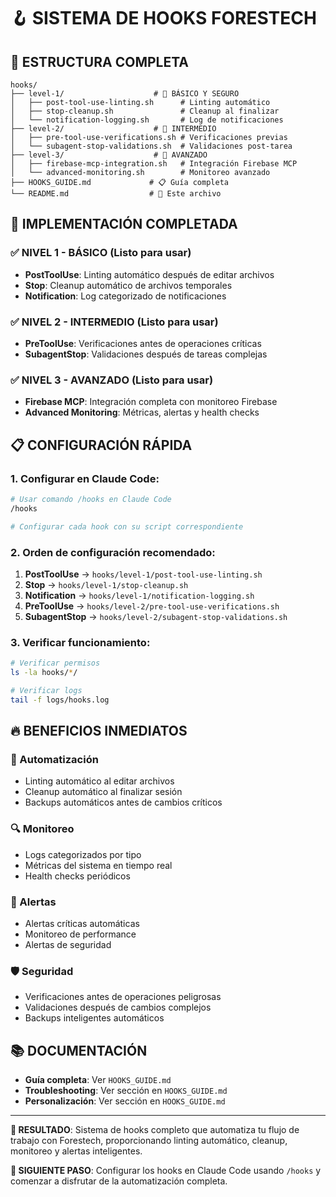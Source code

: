 # 🪝 SISTEMA DE HOOKS FORESTECH

## 📁 **ESTRUCTURA COMPLETA**

```
hooks/
├── level-1/                    # 🥇 BÁSICO Y SEGURO
│   ├── post-tool-use-linting.sh      # Linting automático
│   ├── stop-cleanup.sh               # Cleanup al finalizar
│   └── notification-logging.sh       # Log de notificaciones
├── level-2/                    # 🥈 INTERMEDIO
│   ├── pre-tool-use-verifications.sh # Verificaciones previas
│   └── subagent-stop-validations.sh  # Validaciones post-tarea
├── level-3/                    # 🥉 AVANZADO
│   ├── firebase-mcp-integration.sh   # Integración Firebase MCP
│   └── advanced-monitoring.sh        # Monitoreo avanzado
├── HOOKS_GUIDE.md             # 📋 Guía completa
└── README.md                  # 📖 Este archivo
```

## 🚀 **IMPLEMENTACIÓN COMPLETADA**

### ✅ **NIVEL 1 - BÁSICO (Listo para usar)**
- **PostToolUse**: Linting automático después de editar archivos
- **Stop**: Cleanup automático de archivos temporales
- **Notification**: Log categorizado de notificaciones

### ✅ **NIVEL 2 - INTERMEDIO (Listo para usar)**
- **PreToolUse**: Verificaciones antes de operaciones críticas
- **SubagentStop**: Validaciones después de tareas complejas

### ✅ **NIVEL 3 - AVANZADO (Listo para usar)**
- **Firebase MCP**: Integración completa con monitoreo Firebase
- **Advanced Monitoring**: Métricas, alertas y health checks

## 📋 **CONFIGURACIÓN RÁPIDA**

### **1. Configurar en Claude Code:**
```bash
# Usar comando /hooks en Claude Code
/hooks

# Configurar cada hook con su script correspondiente
```

### **2. Orden de configuración recomendado:**
1. **PostToolUse** → `hooks/level-1/post-tool-use-linting.sh`
2. **Stop** → `hooks/level-1/stop-cleanup.sh`
3. **Notification** → `hooks/level-1/notification-logging.sh`
4. **PreToolUse** → `hooks/level-2/pre-tool-use-verifications.sh`
5. **SubagentStop** → `hooks/level-2/subagent-stop-validations.sh`

### **3. Verificar funcionamiento:**
```bash
# Verificar permisos
ls -la hooks/*/

# Verificar logs
tail -f logs/hooks.log
```

## 🔥 **BENEFICIOS INMEDIATOS**

### **🧹 Automatización**
- Linting automático al editar archivos
- Cleanup automático al finalizar sesión
- Backups automáticos antes de cambios críticos

### **🔍 Monitoreo**
- Logs categorizados por tipo
- Métricas del sistema en tiempo real
- Health checks periódicos

### **🚨 Alertas**
- Alertas críticas automáticas
- Monitoreo de performance
- Alertas de seguridad

### **🛡️ Seguridad**
- Verificaciones antes de operaciones peligrosas
- Validaciones después de cambios complejos
- Backups inteligentes automáticos

## 📚 **DOCUMENTACIÓN**

- **Guía completa**: Ver `HOOKS_GUIDE.md`
- **Troubleshooting**: Ver sección en `HOOKS_GUIDE.md`
- **Personalización**: Ver sección en `HOOKS_GUIDE.md`

---

**🎯 RESULTADO**: Sistema de hooks completo que automatiza tu flujo de trabajo con Forestech, proporcionando linting automático, cleanup, monitoreo y alertas inteligentes.

**🚀 SIGUIENTE PASO**: Configurar los hooks en Claude Code usando `/hooks` y comenzar a disfrutar de la automatización completa.